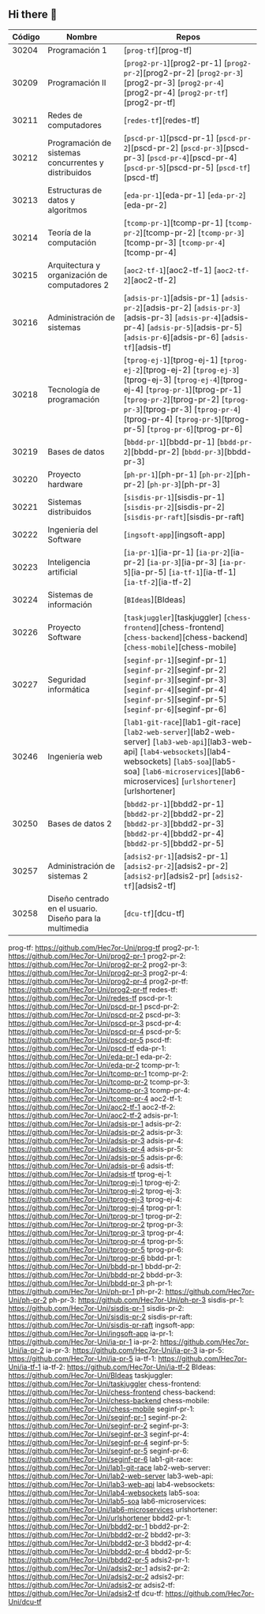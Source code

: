 ## Hi there 👋

<!--

**Here are some ideas to get you started:**

🙋‍♀️ A short introduction - what is your organization all about?
🌈 Contribution guidelines - how can the community get involved?
👩‍💻 Useful resources - where can the community find your docs? Is there anything else the community should know?
🍿 Fun facts - what does your team eat for breakfast?
🧙 Remember, you can do mighty things with the power of [Markdown](https://docs.github.com/github/writing-on-github/getting-started-with-writing-and-formatting-on-github/basic-writing-and-formatting-syntax)
-->

| Código | Nombre | Repos |
| ------ | ------ | ----- |
|  30204 | Programación 1 | [`prog-tf`][prog-tf] |
|  30209 | Programación II | [`prog2-pr-1`][prog2-pr-1] [`prog2-pr-2`][prog2-pr-2] [`prog2-pr-3`][prog2-pr-3] [`prog2-pr-4`][prog2-pr-4] [`prog2-pr-tf`][prog2-pr-tf] |
|  30211 | Redes de computadores | [`redes-tf`][redes-tf] |
|  30212 | Programación de sistemas concurrentes y distribuidos | [`pscd-pr-1`][pscd-pr-1] [`pscd-pr-2`][pscd-pr-2] [`pscd-pr-3`][pscd-pr-3] [`pscd-pr-4`][pscd-pr-4] [`pscd-pr-5`][pscd-pr-5] [`pscd-tf`][pscd-tf] |
|  30213 | Estructuras de datos y algoritmos | [`eda-pr-1`][eda-pr-1] [`eda-pr-2`][eda-pr-2] |
|  30214 | Teoría de la computación   | [`tcomp-pr-1`][tcomp-pr-1] [`tcomp-pr-2`][tcomp-pr-2] [`tcomp-pr-3`][tcomp-pr-3] [`tcomp-pr-4`][tcomp-pr-4] |
|  30215 | Arquitectura y organización de computadores 2 | [`aoc2-tf-1`][aoc2-tf-1] [`aoc2-tf-2`][aoc2-tf-2] |
|  30216 | Administración de sistemas | [`adsis-pr-1`][adsis-pr-1] [`adsis-pr-2`][adsis-pr-2] [`adsis-pr-3`][adsis-pr-3] [`adsis-pr-4`][adsis-pr-4] [`adsis-pr-5`][adsis-pr-5] [`adsis-pr-6`][adsis-pr-6] [`adsis-tf`][adsis-tf] |
|  30218 | Tecnología de programación | [`tprog-ej-1`][tprog-ej-1] [`tprog-ej-2`][tprog-ej-2] [`tprog-ej-3`][tprog-ej-3] [`tprog-ej-4`][tprog-ej-4] [`tprog-pr-1`][tprog-pr-1] [`tprog-pr-2`][tprog-pr-2] [`tprog-pr-3`][tprog-pr-3] [`tprog-pr-4`][tprog-pr-4] [`tprog-pr-5`][tprog-pr-5] [`tprog-pr-6`][tprog-pr-6] |
|  30219 | Bases de datos | [`bbdd-pr-1`][bbdd-pr-1] [`bbdd-pr-2`][bbdd-pr-2] [`bbdd-pr-3`][bbdd-pr-3] |
|  30220 | Proyecto hardware | [`ph-pr-1`][ph-pr-1] [`ph-pr-2`][ph-pr-2] [`ph-pr-3`][ph-pr-3] |
|  30221 | Sistemas distribuidos | [`sisdis-pr-1`][sisdis-pr-1] [`sisdis-pr-2`][sisdis-pr-2] [`sisdis-pr-raft`][sisdis-pr-raft] |
|  30222 | Ingeniería del Software | [`ingsoft-app`][ingsoft-app]        |
|  30223 | Inteligencia artificial | [`ia-pr-1`][ia-pr-1] [`ia-pr-2`][ia-pr-2] [`ia-pr-3`][ia-pr-3] [`ia-pr-5`][ia-pr-5] [`ia-tf-1`][ia-tf-1] [`ia-tf-2`][ia-tf-2] |
|  30224 | Sistemas de información | [`BIdeas`][BIdeas]             |
|  30226 | Proyecto Software | [`taskjuggler`][taskjuggler] [`chess-frontend`][chess-frontend] [`chess-backend`][chess-backend] [`chess-mobile`][chess-mobile] |
|  30227 | Seguridad informática | [`seginf-pr-1`][seginf-pr-1] [`seginf-pr-2`][seginf-pr-2] [`seginf-pr-3`][seginf-pr-3] [`seginf-pr-4`][seginf-pr-4] [`seginf-pr-5`][seginf-pr-5] [`seginf-pr-6`][seginf-pr-6] |
|  30246 | Ingeniería web | [`lab1-git-race`][lab1-git-race] [`lab2-web-server`][lab2-web-server] [`lab3-web-api`][lab3-web-api] [`lab4-websockets`][lab4-websockets] [`lab5-soa`][lab5-soa] [`lab6-microservices`][lab6-microservices] [`urlshortener`][urlshortener] |
|  30250 | Bases de datos 2 | [`bbdd2-pr-1`][bbdd2-pr-1] [`bbdd2-pr-2`][bbdd2-pr-2] [`bbdd2-pr-3`][bbdd2-pr-3] [`bbdd2-pr-4`][bbdd2-pr-4] [`bbdd2-pr-5`][bbdd2-pr-5] |
|  30257 | Administración de sistemas 2 | [`adsis2-pr-1`][adsis2-pr-1] [`adsis2-pr-2`][adsis2-pr-2] [`adsis2-pr`][adsis2-pr] [`adsis2-tf`][adsis2-tf] |
|  30258 | Diseño centrado en el usuario. Diseño para la multimedia | [`dcu-tf`][dcu-tf] |

<!-- Enlaces -->
prog-tf:        https://github.com/Hec7or-Uni/prog-tf
prog2-pr-1:     https://github.com/Hec7or-Uni/prog2-pr-1 
prog2-pr-2:     https://github.com/Hec7or-Uni/prog2-pr-2 
prog2-pr-3:     https://github.com/Hec7or-Uni/prog2-pr-3 
prog2-pr-4:     https://github.com/Hec7or-Uni/prog2-pr-4 
prog2-pr-tf:    https://github.com/Hec7or-Uni/prog2-pr-tf
redes-tf:       https://github.com/Hec7or-Uni/redes-tf
pscd-pr-1:      https://github.com/Hec7or-Uni/pscd-pr-1 
pscd-pr-2:      https://github.com/Hec7or-Uni/pscd-pr-2 
pscd-pr-3:      https://github.com/Hec7or-Uni/pscd-pr-3 
pscd-pr-4:      https://github.com/Hec7or-Uni/pscd-pr-4 
pscd-pr-5:      https://github.com/Hec7or-Uni/pscd-pr-5 
pscd-tf:        https://github.com/Hec7or-Uni/pscd-tf
eda-pr-1:       https://github.com/Hec7or-Uni/eda-pr-1 
eda-pr-2:       https://github.com/Hec7or-Uni/eda-pr-2 
tcomp-pr-1:     https://github.com/Hec7or-Uni/tcomp-pr-1 
tcomp-pr-2:     https://github.com/Hec7or-Uni/tcomp-pr-2 
tcomp-pr-3:     https://github.com/Hec7or-Uni/tcomp-pr-3 
tcomp-pr-4:     https://github.com/Hec7or-Uni/tcomp-pr-4 
aoc2-tf-1:      https://github.com/Hec7or-Uni/aoc2-tf-1
aoc2-tf-2:      https://github.com/Hec7or-Uni/aoc2-tf-2
adsis-pr-1:     https://github.com/Hec7or-Uni/adsis-pr-1 
adsis-pr-2:     https://github.com/Hec7or-Uni/adsis-pr-2 
adsis-pr-3:     https://github.com/Hec7or-Uni/adsis-pr-3 
adsis-pr-4:     https://github.com/Hec7or-Uni/adsis-pr-4 
adsis-pr-5:     https://github.com/Hec7or-Uni/adsis-pr-5 
adsis-pr-6:     https://github.com/Hec7or-Uni/adsis-pr-6 
adsis-tf:       https://github.com/Hec7or-Uni/adsis-tf
tprog-ej-1:     https://github.com/Hec7or-Uni/tprog-ej-1
tprog-ej-2:     https://github.com/Hec7or-Uni/tprog-ej-2 
tprog-ej-3:     https://github.com/Hec7or-Uni/tprog-ej-3
tprog-ej-4:     https://github.com/Hec7or-Uni/tprog-ej-4
tprog-pr-1:     https://github.com/Hec7or-Uni/tprog-pr-1 
tprog-pr-2:     https://github.com/Hec7or-Uni/tprog-pr-2 
tprog-pr-3:     https://github.com/Hec7or-Uni/tprog-pr-3 
tprog-pr-4:     https://github.com/Hec7or-Uni/tprog-pr-4 
tprog-pr-5:     https://github.com/Hec7or-Uni/tprog-pr-5 
tprog-pr-6:     https://github.com/Hec7or-Uni/tprog-pr-6 
bbdd-pr-1:      https://github.com/Hec7or-Uni/bbdd-pr-1 
bbdd-pr-2:      https://github.com/Hec7or-Uni/bbdd-pr-2 
bbdd-pr-3:      https://github.com/Hec7or-Uni/bbdd-pr-3 
ph-pr-1:        https://github.com/Hec7or-Uni/ph-pr-1 
ph-pr-2:        https://github.com/Hec7or-Uni/ph-pr-2 
ph-pr-3:        https://github.com/Hec7or-Uni/ph-pr-3 
sisdis-pr-1:    https://github.com/Hec7or-Uni/sisdis-pr-1 
sisdis-pr-2:    https://github.com/Hec7or-Uni/sisdis-pr-2 
sisdis-pr-raft: https://github.com/Hec7or-Uni/sisdis-pr-raft 
ingsoft-app:    https://github.com/Hec7or-Uni/ingsoft-app
ia-pr-1:        https://github.com/Hec7or-Uni/ia-pr-1 
ia-pr-2:        https://github.com/Hec7or-Uni/ia-pr-2 
ia-pr-3:        https://github.com/Hec7or-Uni/ia-pr-3 
ia-pr-5:        https://github.com/Hec7or-Uni/ia-pr-5 
ia-tf-1:        https://github.com/Hec7or-Uni/ia-tf-1
ia-tf-2:        https://github.com/Hec7or-Uni/ia-tf-2
BIdeas:         https://github.com/Hec7or-Uni/BIdeas
taskjuggler:        https://github.com/Hec7or-Uni/taskjuggler
chess-frontend:     https://github.com/Hec7or-Uni/chess-frontend 
chess-backend:      https://github.com/Hec7or-Uni/chess-backend
chess-mobile:       https://github.com/Hec7or-Uni/chess-mobile
seginf-pr-1:        https://github.com/Hec7or-Uni/seginf-pr-1 
seginf-pr-2:        https://github.com/Hec7or-Uni/seginf-pr-2 
seginf-pr-3:        https://github.com/Hec7or-Uni/seginf-pr-3 
seginf-pr-4:        https://github.com/Hec7or-Uni/seginf-pr-4 
seginf-pr-5:        https://github.com/Hec7or-Uni/seginf-pr-5 
seginf-pr-6:        https://github.com/Hec7or-Uni/seginf-pr-6 
lab1-git-race:      https://github.com/Hec7or-Uni/lab1-git-race
lab2-web-server:    https://github.com/Hec7or-Uni/lab2-web-server
lab3-web-api:       https://github.com/Hec7or-Uni/lab3-web-api
lab4-websockets:    https://github.com/Hec7or-Uni/lab4-websockets
lab5-soa:           https://github.com/Hec7or-Uni/lab5-soa
lab6-microservices: https://github.com/Hec7or-Uni/lab6-microservices
urlshortener:       https://github.com/Hec7or-Uni/urlshortener
bbdd2-pr-1:         https://github.com/Hec7or-Uni/bbdd2-pr-1 
bbdd2-pr-2:         https://github.com/Hec7or-Uni/bbdd2-pr-2 
bbdd2-pr-3:         https://github.com/Hec7or-Uni/bbdd2-pr-3 
bbdd2-pr-4:         https://github.com/Hec7or-Uni/bbdd2-pr-4 
bbdd2-pr-5:         https://github.com/Hec7or-Uni/bbdd2-pr-5 
adsis2-pr-1:        https://github.com/Hec7or-Uni/adsis2-pr-1 
adsis2-pr-2:        https://github.com/Hec7or-Uni/adsis2-pr-2 
adsis2-pr:          https://github.com/Hec7or-Uni/adsis2-pr
adsis2-tf:          https://github.com/Hec7or-Uni/adsis2-tf
dcu-tf:             https://github.com/Hec7or-Uni/dcu-tf